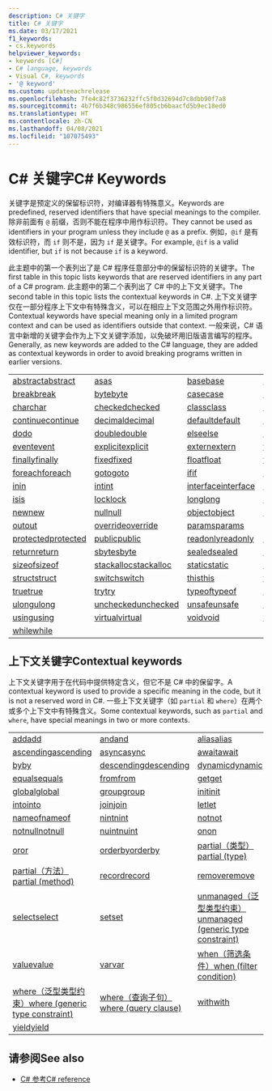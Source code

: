 ```yaml
---
description: C# 关键字
title: C# 关键字
ms.date: 03/17/2021
f1_keywords:
- cs.keywords
helpviewer_keywords:
- keywords [C#]
- C# language, keywords
- Visual C#, keywords
- '@ keyword'
ms.custom: updateeachrelease
ms.openlocfilehash: 7fe4c82f3736232ffc5f0d32694d7c8dbb90f7a8
ms.sourcegitcommit: 4b7f6b348c986556ef805cb6baacfd5b9ec18ed0
ms.translationtype: HT
ms.contentlocale: zh-CN
ms.lasthandoff: 04/08/2021
ms.locfileid: "107075493"
---
```

# <a name="c-keywords"></a><span data-ttu-id="50996-103">C# 关键字</span><span class="sxs-lookup"><span data-stu-id="50996-103">C# Keywords</span></span>

<span data-ttu-id="50996-104">关键字是预定义的保留标识符，对编译器有特殊意义。</span><span class="sxs-lookup"><span data-stu-id="50996-104">Keywords are predefined, reserved identifiers that have special meanings to the compiler.</span></span> <span data-ttu-id="50996-105">除非前面有 `@` 前缀，否则不能在程序中用作标识符。</span><span class="sxs-lookup"><span data-stu-id="50996-105">They cannot be used as identifiers in your program unless they include `@` as a prefix.</span></span> <span data-ttu-id="50996-106">例如，`@if` 是有效标识符，而 `if` 则不是，因为 `if` 是关键字。</span><span class="sxs-lookup"><span data-stu-id="50996-106">For example, `@if` is a valid identifier, but `if` is not because `if` is a keyword.</span></span>  
  
 <span data-ttu-id="50996-107">此主题中的第一个表列出了是 C# 程序任意部分中的保留标识符的关键字。</span><span class="sxs-lookup"><span data-stu-id="50996-107">The first table in this topic lists keywords that are reserved identifiers in any part of a C# program.</span></span> <span data-ttu-id="50996-108">此主题中的第二个表列出了 C# 中的上下文关键字。</span><span class="sxs-lookup"><span data-stu-id="50996-108">The second table in this topic lists the contextual keywords in C#.</span></span> <span data-ttu-id="50996-109">上下文关键字仅在一部分程序上下文中有特殊含义，可以在相应上下文范围之外用作标识符。</span><span class="sxs-lookup"><span data-stu-id="50996-109">Contextual keywords have special meaning only in a limited program context and can be used as identifiers outside that context.</span></span> <span data-ttu-id="50996-110">一般来说，C# 语言中新增的关键字会作为上下文关键字添加，以免破坏用旧版语言编写的程序。</span><span class="sxs-lookup"><span data-stu-id="50996-110">Generally, as new keywords are added to the C# language, they are added as contextual keywords in order to avoid breaking programs written in earlier versions.</span></span>  
  
|||||  
|---|---|---|---|  
|[<span data-ttu-id="50996-111">abstract</span><span class="sxs-lookup"><span data-stu-id="50996-111">abstract</span></span>](abstract.md)|[<span data-ttu-id="50996-112">as</span><span class="sxs-lookup"><span data-stu-id="50996-112">as</span></span>](../operators/type-testing-and-cast.md#as-operator)|[<span data-ttu-id="50996-113">base</span><span class="sxs-lookup"><span data-stu-id="50996-113">base</span></span>](base.md)|[<span data-ttu-id="50996-114">bool</span><span class="sxs-lookup"><span data-stu-id="50996-114">bool</span></span>](../builtin-types/bool.md)|
|[<span data-ttu-id="50996-115">break</span><span class="sxs-lookup"><span data-stu-id="50996-115">break</span></span>](break.md)|[<span data-ttu-id="50996-116">byte</span><span class="sxs-lookup"><span data-stu-id="50996-116">byte</span></span>](../builtin-types/integral-numeric-types.md)|[<span data-ttu-id="50996-117">case</span><span class="sxs-lookup"><span data-stu-id="50996-117">case</span></span>](switch.md)|[<span data-ttu-id="50996-118">catch</span><span class="sxs-lookup"><span data-stu-id="50996-118">catch</span></span>](try-catch.md)|
|[<span data-ttu-id="50996-119">char</span><span class="sxs-lookup"><span data-stu-id="50996-119">char</span></span>](../builtin-types/char.md)|[<span data-ttu-id="50996-120">checked</span><span class="sxs-lookup"><span data-stu-id="50996-120">checked</span></span>](checked.md)|[<span data-ttu-id="50996-121">class</span><span class="sxs-lookup"><span data-stu-id="50996-121">class</span></span>](class.md)|[<span data-ttu-id="50996-122">const</span><span class="sxs-lookup"><span data-stu-id="50996-122">const</span></span>](const.md)|
|[<span data-ttu-id="50996-123">continue</span><span class="sxs-lookup"><span data-stu-id="50996-123">continue</span></span>](continue.md)|[<span data-ttu-id="50996-124">decimal</span><span class="sxs-lookup"><span data-stu-id="50996-124">decimal</span></span>](../builtin-types/floating-point-numeric-types.md)|[<span data-ttu-id="50996-125">default</span><span class="sxs-lookup"><span data-stu-id="50996-125">default</span></span>](default.md)|[<span data-ttu-id="50996-126">delegate</span><span class="sxs-lookup"><span data-stu-id="50996-126">delegate</span></span>](../builtin-types/reference-types.md)|
|[<span data-ttu-id="50996-127">do</span><span class="sxs-lookup"><span data-stu-id="50996-127">do</span></span>](do.md)|[<span data-ttu-id="50996-128">double</span><span class="sxs-lookup"><span data-stu-id="50996-128">double</span></span>](../builtin-types/floating-point-numeric-types.md)|[<span data-ttu-id="50996-129">else</span><span class="sxs-lookup"><span data-stu-id="50996-129">else</span></span>](if-else.md)|[<span data-ttu-id="50996-130">enum</span><span class="sxs-lookup"><span data-stu-id="50996-130">enum</span></span>](../builtin-types/enum.md)|
|[<span data-ttu-id="50996-131">event</span><span class="sxs-lookup"><span data-stu-id="50996-131">event</span></span>](event.md)|[<span data-ttu-id="50996-132">explicit</span><span class="sxs-lookup"><span data-stu-id="50996-132">explicit</span></span>](../operators/user-defined-conversion-operators.md)|[<span data-ttu-id="50996-133">extern</span><span class="sxs-lookup"><span data-stu-id="50996-133">extern</span></span>](extern.md)|[<span data-ttu-id="50996-134">false</span><span class="sxs-lookup"><span data-stu-id="50996-134">false</span></span>](../builtin-types/bool.md)|
|[<span data-ttu-id="50996-135">finally</span><span class="sxs-lookup"><span data-stu-id="50996-135">finally</span></span>](try-finally.md)|[<span data-ttu-id="50996-136">fixed</span><span class="sxs-lookup"><span data-stu-id="50996-136">fixed</span></span>](fixed-statement.md)|[<span data-ttu-id="50996-137">float</span><span class="sxs-lookup"><span data-stu-id="50996-137">float</span></span>](../builtin-types/floating-point-numeric-types.md)|[<span data-ttu-id="50996-138">for</span><span class="sxs-lookup"><span data-stu-id="50996-138">for</span></span>](for.md)|
|[<span data-ttu-id="50996-139">foreach</span><span class="sxs-lookup"><span data-stu-id="50996-139">foreach</span></span>](foreach-in.md)|[<span data-ttu-id="50996-140">goto</span><span class="sxs-lookup"><span data-stu-id="50996-140">goto</span></span>](goto.md)|[<span data-ttu-id="50996-141">if</span><span class="sxs-lookup"><span data-stu-id="50996-141">if</span></span>](if-else.md)|[<span data-ttu-id="50996-142">implicit</span><span class="sxs-lookup"><span data-stu-id="50996-142">implicit</span></span>](../operators/user-defined-conversion-operators.md)|
|[<span data-ttu-id="50996-143">in</span><span class="sxs-lookup"><span data-stu-id="50996-143">in</span></span>](in.md)|[<span data-ttu-id="50996-144">int</span><span class="sxs-lookup"><span data-stu-id="50996-144">int</span></span>](../builtin-types/integral-numeric-types.md)|[<span data-ttu-id="50996-145">interface</span><span class="sxs-lookup"><span data-stu-id="50996-145">interface</span></span>](interface.md)|[<span data-ttu-id="50996-146">internal</span><span class="sxs-lookup"><span data-stu-id="50996-146">internal</span></span>](internal.md)|
|[<span data-ttu-id="50996-147">is</span><span class="sxs-lookup"><span data-stu-id="50996-147">is</span></span>](is.md)|[<span data-ttu-id="50996-148">lock</span><span class="sxs-lookup"><span data-stu-id="50996-148">lock</span></span>](lock-statement.md)|[<span data-ttu-id="50996-149">long</span><span class="sxs-lookup"><span data-stu-id="50996-149">long</span></span>](../builtin-types/integral-numeric-types.md)|[<span data-ttu-id="50996-150">namespace</span><span class="sxs-lookup"><span data-stu-id="50996-150">namespace</span></span>](namespace.md)|
|[<span data-ttu-id="50996-151">new</span><span class="sxs-lookup"><span data-stu-id="50996-151">new</span></span>](../operators/new-operator.md)|[<span data-ttu-id="50996-152">null</span><span class="sxs-lookup"><span data-stu-id="50996-152">null</span></span>](null.md)|[<span data-ttu-id="50996-153">object</span><span class="sxs-lookup"><span data-stu-id="50996-153">object</span></span>](../builtin-types/reference-types.md)|[<span data-ttu-id="50996-154">operator</span><span class="sxs-lookup"><span data-stu-id="50996-154">operator</span></span>](../operators/operator-overloading.md)|
|[<span data-ttu-id="50996-155">out</span><span class="sxs-lookup"><span data-stu-id="50996-155">out</span></span>](out.md)|[<span data-ttu-id="50996-156">override</span><span class="sxs-lookup"><span data-stu-id="50996-156">override</span></span>](override.md)|[<span data-ttu-id="50996-157">params</span><span class="sxs-lookup"><span data-stu-id="50996-157">params</span></span>](params.md)|[<span data-ttu-id="50996-158">private</span><span class="sxs-lookup"><span data-stu-id="50996-158">private</span></span>](private.md)|
|[<span data-ttu-id="50996-159">protected</span><span class="sxs-lookup"><span data-stu-id="50996-159">protected</span></span>](protected.md)|[<span data-ttu-id="50996-160">public</span><span class="sxs-lookup"><span data-stu-id="50996-160">public</span></span>](public.md)|[<span data-ttu-id="50996-161">readonly</span><span class="sxs-lookup"><span data-stu-id="50996-161">readonly</span></span>](readonly.md)|[<span data-ttu-id="50996-162">ref</span><span class="sxs-lookup"><span data-stu-id="50996-162">ref</span></span>](ref.md)|
|[<span data-ttu-id="50996-163">return</span><span class="sxs-lookup"><span data-stu-id="50996-163">return</span></span>](return.md)|[<span data-ttu-id="50996-164">sbyte</span><span class="sxs-lookup"><span data-stu-id="50996-164">sbyte</span></span>](../builtin-types/integral-numeric-types.md)|[<span data-ttu-id="50996-165">sealed</span><span class="sxs-lookup"><span data-stu-id="50996-165">sealed</span></span>](sealed.md)|[<span data-ttu-id="50996-166">short</span><span class="sxs-lookup"><span data-stu-id="50996-166">short</span></span>](../builtin-types/integral-numeric-types.md)|
|[<span data-ttu-id="50996-167">sizeof</span><span class="sxs-lookup"><span data-stu-id="50996-167">sizeof</span></span>](../operators/sizeof.md)|[<span data-ttu-id="50996-168">stackalloc</span><span class="sxs-lookup"><span data-stu-id="50996-168">stackalloc</span></span>](../operators/stackalloc.md)|[<span data-ttu-id="50996-169">static</span><span class="sxs-lookup"><span data-stu-id="50996-169">static</span></span>](static.md)|[<span data-ttu-id="50996-170">string</span><span class="sxs-lookup"><span data-stu-id="50996-170">string</span></span>](../builtin-types/reference-types.md)|
|[<span data-ttu-id="50996-171">struct</span><span class="sxs-lookup"><span data-stu-id="50996-171">struct</span></span>](../builtin-types/struct.md)|[<span data-ttu-id="50996-172">switch</span><span class="sxs-lookup"><span data-stu-id="50996-172">switch</span></span>](switch.md)|[<span data-ttu-id="50996-173">this</span><span class="sxs-lookup"><span data-stu-id="50996-173">this</span></span>](this.md)|[<span data-ttu-id="50996-174">throw</span><span class="sxs-lookup"><span data-stu-id="50996-174">throw</span></span>](throw.md)|
|[<span data-ttu-id="50996-175">true</span><span class="sxs-lookup"><span data-stu-id="50996-175">true</span></span>](../builtin-types/bool.md)|[<span data-ttu-id="50996-176">try</span><span class="sxs-lookup"><span data-stu-id="50996-176">try</span></span>](try-catch.md)|[<span data-ttu-id="50996-177">typeof</span><span class="sxs-lookup"><span data-stu-id="50996-177">typeof</span></span>](../operators/type-testing-and-cast.md#typeof-operator)|[<span data-ttu-id="50996-178">uint</span><span class="sxs-lookup"><span data-stu-id="50996-178">uint</span></span>](../builtin-types/integral-numeric-types.md)|
|[<span data-ttu-id="50996-179">ulong</span><span class="sxs-lookup"><span data-stu-id="50996-179">ulong</span></span>](../builtin-types/integral-numeric-types.md)|[<span data-ttu-id="50996-180">unchecked</span><span class="sxs-lookup"><span data-stu-id="50996-180">unchecked</span></span>](unchecked.md)|[<span data-ttu-id="50996-181">unsafe</span><span class="sxs-lookup"><span data-stu-id="50996-181">unsafe</span></span>](unsafe.md)|[<span data-ttu-id="50996-182">ushort</span><span class="sxs-lookup"><span data-stu-id="50996-182">ushort</span></span>](../builtin-types/integral-numeric-types.md)|
|[<span data-ttu-id="50996-183">using</span><span class="sxs-lookup"><span data-stu-id="50996-183">using</span></span>](using.md)|[<span data-ttu-id="50996-184">virtual</span><span class="sxs-lookup"><span data-stu-id="50996-184">virtual</span></span>](virtual.md)|[<span data-ttu-id="50996-185">void</span><span class="sxs-lookup"><span data-stu-id="50996-185">void</span></span>](../builtin-types/void.md)|[<span data-ttu-id="50996-186">volatile</span><span class="sxs-lookup"><span data-stu-id="50996-186">volatile</span></span>](volatile.md)|
|[<span data-ttu-id="50996-187">while</span><span class="sxs-lookup"><span data-stu-id="50996-187">while</span></span>](while.md)||||

## <a name="contextual-keywords"></a><span data-ttu-id="50996-188">上下文关键字</span><span class="sxs-lookup"><span data-stu-id="50996-188">Contextual keywords</span></span>

 <span data-ttu-id="50996-189">上下文关键字用于在代码中提供特定含义，但它不是 C# 中的保留字。</span><span class="sxs-lookup"><span data-stu-id="50996-189">A contextual keyword is used to provide a specific meaning in the code, but it is not a reserved word in C#.</span></span> <span data-ttu-id="50996-190">一些上下文关键字（如 `partial` 和 `where`）在两个或多个上下文中有特殊含义。</span><span class="sxs-lookup"><span data-stu-id="50996-190">Some contextual keywords, such as `partial` and `where`, have special meanings in two or more contexts.</span></span>  
  
||||  
|---|---|---|  
|[<span data-ttu-id="50996-191">add</span><span class="sxs-lookup"><span data-stu-id="50996-191">add</span></span>](add.md)|[<span data-ttu-id="50996-192">and</span><span class="sxs-lookup"><span data-stu-id="50996-192">and</span></span>](../operators/patterns.md#logical-patterns)|[<span data-ttu-id="50996-193">alias</span><span class="sxs-lookup"><span data-stu-id="50996-193">alias</span></span>](extern-alias.md)|
|[<span data-ttu-id="50996-194">ascending</span><span class="sxs-lookup"><span data-stu-id="50996-194">ascending</span></span>](ascending.md)|[<span data-ttu-id="50996-195">async</span><span class="sxs-lookup"><span data-stu-id="50996-195">async</span></span>](async.md)|[<span data-ttu-id="50996-196">await</span><span class="sxs-lookup"><span data-stu-id="50996-196">await</span></span>](../operators/await.md)|
|[<span data-ttu-id="50996-197">by</span><span class="sxs-lookup"><span data-stu-id="50996-197">by</span></span>](by.md)|[<span data-ttu-id="50996-198">descending</span><span class="sxs-lookup"><span data-stu-id="50996-198">descending</span></span>](descending.md)|[<span data-ttu-id="50996-199">dynamic</span><span class="sxs-lookup"><span data-stu-id="50996-199">dynamic</span></span>](../builtin-types/reference-types.md)|
|[<span data-ttu-id="50996-200">equals</span><span class="sxs-lookup"><span data-stu-id="50996-200">equals</span></span>](equals.md)|[<span data-ttu-id="50996-201">from</span><span class="sxs-lookup"><span data-stu-id="50996-201">from</span></span>](from-clause.md)|[<span data-ttu-id="50996-202">get</span><span class="sxs-lookup"><span data-stu-id="50996-202">get</span></span>](get.md)|
|[<span data-ttu-id="50996-203">global</span><span class="sxs-lookup"><span data-stu-id="50996-203">global</span></span>](../operators/namespace-alias-qualifier.md)|[<span data-ttu-id="50996-204">group</span><span class="sxs-lookup"><span data-stu-id="50996-204">group</span></span>](group-clause.md)|[<span data-ttu-id="50996-205">init</span><span class="sxs-lookup"><span data-stu-id="50996-205">init</span></span>](init.md)|
|[<span data-ttu-id="50996-206">into</span><span class="sxs-lookup"><span data-stu-id="50996-206">into</span></span>](into.md)|[<span data-ttu-id="50996-207">join</span><span class="sxs-lookup"><span data-stu-id="50996-207">join</span></span>](join-clause.md)|[<span data-ttu-id="50996-208">let</span><span class="sxs-lookup"><span data-stu-id="50996-208">let</span></span>](let-clause.md)|
|[<span data-ttu-id="50996-209">nameof</span><span class="sxs-lookup"><span data-stu-id="50996-209">nameof</span></span>](../operators/nameof.md)|[<span data-ttu-id="50996-210">nint</span><span class="sxs-lookup"><span data-stu-id="50996-210">nint</span></span>](../builtin-types/nint-nuint.md)|[<span data-ttu-id="50996-211">not</span><span class="sxs-lookup"><span data-stu-id="50996-211">not</span></span>](../operators/patterns.md#logical-patterns)|
|[<span data-ttu-id="50996-212">notnull</span><span class="sxs-lookup"><span data-stu-id="50996-212">notnull</span></span>](../../programming-guide/generics/constraints-on-type-parameters.md#notnull-constraint)|[<span data-ttu-id="50996-213">nuint</span><span class="sxs-lookup"><span data-stu-id="50996-213">nuint</span></span>](../builtin-types/nint-nuint.md)|[<span data-ttu-id="50996-214">on</span><span class="sxs-lookup"><span data-stu-id="50996-214">on</span></span>](on.md)|
|[<span data-ttu-id="50996-215">or</span><span class="sxs-lookup"><span data-stu-id="50996-215">or</span></span>](../operators/patterns.md#logical-patterns)|[<span data-ttu-id="50996-216">orderby</span><span class="sxs-lookup"><span data-stu-id="50996-216">orderby</span></span>](orderby-clause.md)|[<span data-ttu-id="50996-217">partial（类型）</span><span class="sxs-lookup"><span data-stu-id="50996-217">partial (type)</span></span>](partial-type.md)|
|[<span data-ttu-id="50996-218">partial（方法）</span><span class="sxs-lookup"><span data-stu-id="50996-218">partial (method)</span></span>](partial-method.md)|[<span data-ttu-id="50996-219">record</span><span class="sxs-lookup"><span data-stu-id="50996-219">record</span></span>](../../programming-guide/classes-and-structs/records.md)|[<span data-ttu-id="50996-220">remove</span><span class="sxs-lookup"><span data-stu-id="50996-220">remove</span></span>](remove.md)|
|[<span data-ttu-id="50996-221">select</span><span class="sxs-lookup"><span data-stu-id="50996-221">select</span></span>](select-clause.md)|[<span data-ttu-id="50996-222">set</span><span class="sxs-lookup"><span data-stu-id="50996-222">set</span></span>](set.md)|[<span data-ttu-id="50996-223">unmanaged（泛型类型约束）</span><span class="sxs-lookup"><span data-stu-id="50996-223">unmanaged (generic type constraint)</span></span>](../../programming-guide/generics/constraints-on-type-parameters.md#unmanaged-constraint)|
|[<span data-ttu-id="50996-224">value</span><span class="sxs-lookup"><span data-stu-id="50996-224">value</span></span>](value.md)|[<span data-ttu-id="50996-225">var</span><span class="sxs-lookup"><span data-stu-id="50996-225">var</span></span>](var.md)|[<span data-ttu-id="50996-226">when（筛选条件）</span><span class="sxs-lookup"><span data-stu-id="50996-226">when (filter condition)</span></span>](when.md)|
|[<span data-ttu-id="50996-227">where（泛型类型约束）</span><span class="sxs-lookup"><span data-stu-id="50996-227">where (generic type constraint)</span></span>](where-generic-type-constraint.md)|[<span data-ttu-id="50996-228">where（查询子句）</span><span class="sxs-lookup"><span data-stu-id="50996-228">where (query clause)</span></span>](where-clause.md)|[<span data-ttu-id="50996-229">with</span><span class="sxs-lookup"><span data-stu-id="50996-229">with</span></span>](../operators/with-expression.md)|
|[<span data-ttu-id="50996-230">yield</span><span class="sxs-lookup"><span data-stu-id="50996-230">yield</span></span>](yield.md)|||

## <a name="see-also"></a><span data-ttu-id="50996-231">请参阅</span><span class="sxs-lookup"><span data-stu-id="50996-231">See also</span></span>

- [<span data-ttu-id="50996-232">C# 参考</span><span class="sxs-lookup"><span data-stu-id="50996-232">C# reference</span></span>](../index.md)
